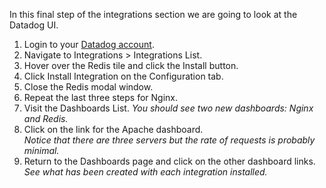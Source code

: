 In this final step of the integrations section we are going to look at the Datadog UI.

1. Login to your <a href="https://app.datadoghq.com" target="_datadog">Datadog account</a>.  
2. Navigate to Integrations > Integrations List.
3. Hover over the Redis tile and click the Install button.
4. Click Install Integration on the Configuration tab.
5. Close the Redis modal window.
6. Repeat the last three steps for Nginx.
7. Visit the Dashboards List.
  *You should see two new dashboards: Nginx and Redis.*
8. Click on the link for the Apache dashboard. <br>
  *Notice that there are three servers but the rate of requests is probably minimal.*
9.  Return to the Dashboards page and click on the other dashboard links.<br>
  *See what has been created with each integration installed.*

